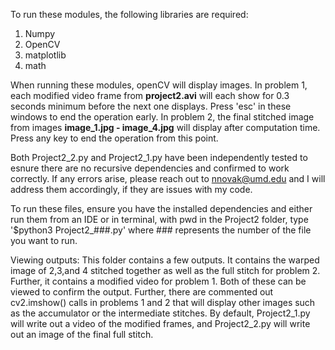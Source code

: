 To run these modules, the following libraries are required:
1. Numpy
2. OpenCV
3. matplotlib
4. math

When running these modules, openCV will display images. In problem 1, each modified video frame from **project2.avi** will each show for 0.3 seconds minimum before the next one displays. Press 'esc' in these windows to end the operation early. In problem 2, the final stitched image from images **image_1.jpg - image_4.jpg** will display after computation time. Press any key to end the operation from this point.

Both Project2_2.py and Project2_1.py have been independently tested to esnure there are no recursive dependencies and confirmed to work correctly. If any errors arise, please reach out to nnovak@umd.edu and I will address them accordingly, if they are issues with my code.

To run these files, ensure you have the installed dependencies and either run them from an IDE or in terminal, with pwd in the Project2 folder, type '$python3 Project2_###.py' where ### represents the number of the file you want to run.

Viewing outputs:
This folder contains a few outputs. It contains the warped image of 2,3,and 4 stitched together as well as the full stitch for problem 2. Further, it contains a modified video for problem 1. Both of these can be viewed to confirm the output. Further, there are commented out cv2.imshow() calls in problems 1 and 2 that will display other images such as the accumulator or the intermediate stitches. By default, Project2_1.py will write out a video of the modified frames, and Project2_2.py will write out an image of the final full stitch.

